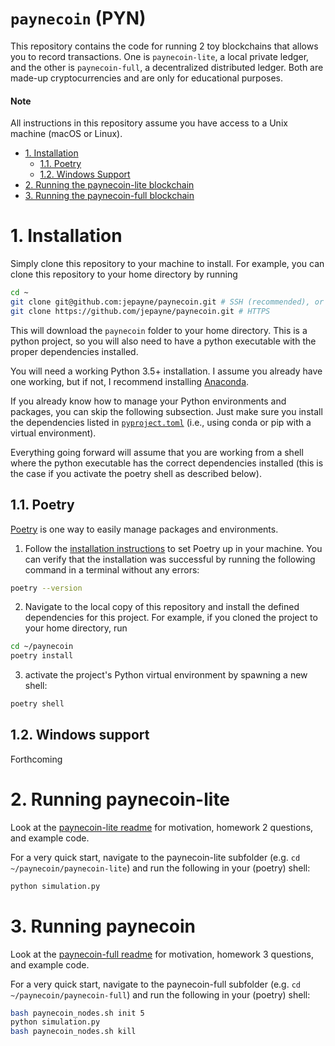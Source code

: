 # `paynecoin` (PYN) <!-- omit in toc -->

This repository contains the code for running 2 toy blockchains that allows you to record transactions. One is `paynecoin-lite`, a local private ledger, and the other is `paynecoin-full`, a decentralized distributed ledger. Both are made-up cryptocurrencies and are only for educational purposes.

#### Note

All instructions in this repository assume you have access to a Unix machine (macOS or Linux).

- [1. Installation](#1-installation)
  - [1.1. Poetry](#11-poetry)
  - [1.2. Windows Support](#12-windows-support)
- [2. Running the paynecoin-lite blockchain](#2-running-paynecoin-lite)
- [3. Running the paynecoin-full blockchain](#3-running-paynecoin-full)

# 1. Installation

Simply clone this repository to your machine to install.
For example, you can clone this repository to your home directory by running
```sh
cd ~
git clone git@github.com:jepayne/paynecoin.git # SSH (recommended), or
git clone https://github.com/jepayne/paynecoin.git # HTTPS
```
This will download the `paynecoin` folder to your home directory. This is a python project, so you will also need to have a python executable with the proper dependencies installed.

You will need a working Python 3.5+ installation. I assume you already have one working, but if not, I recommend installing [Anaconda](https://www.anaconda.com/products/individual).

If you already know how to manage your Python environments and packages, you can skip the following subsection. Just make sure you install the dependencies listed in [`pyproject.toml`](pyproject.toml) (i.e., using conda or pip with a virtual environment).

Everything going forward will assume that you are working from a shell where the python executable has the correct dependencies installed (this is the case if you activate the poetry shell as described below).

## 1.1. Poetry

[Poetry](https://python-poetry.org/) is one way to easily manage packages and environments.
1. Follow the [installation instructions](https://python-poetry.org/docs/#installation) to set Poetry up in your machine. You can verify that the installation was successful by running the following command in a terminal without any errors:
```sh
poetry --version
```
2. Navigate to the local copy of this repository and install the defined dependencies for this project. For example, if you cloned the project to your home directory, run
```sh
cd ~/paynecoin
poetry install
```
3. activate the project's Python virtual environment by spawning a new shell:
```sh
poetry shell
```

## 1.2. Windows support

Forthcoming

# 2. Running paynecoin-lite

Look at the [paynecoin-lite readme](/paynecoin-lite/README.md) for motivation, homework 2 questions, and example code.

For a very quick start, navigate to the paynecoin-lite subfolder (e.g. `cd ~/paynecoin/paynecoin-lite`) and run the following in your (poetry) shell:
```sh
python simulation.py
```

# 3. Running paynecoin

Look at the [paynecoin-full readme](/paynecoin-full/README.md) for motivation, homework 3 questions, and example code.

For a very quick start, navigate to the paynecoin-full subfolder (e.g. `cd ~/paynecoin/paynecoin-full`) and run the following in your (poetry) shell:
```sh
bash paynecoin_nodes.sh init 5
python simulation.py
bash paynecoin_nodes.sh kill
```
